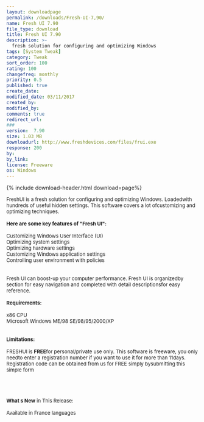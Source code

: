 ```yaml
---
layout: downloadpage
permalink: /downloads/Fresh-UI-7,90/
name: Fresh UI 7.90
file_type: download
title: Fresh UI 7.90
description: >-
  fresh solution for configuring and optimizing Windows
tags: [System Tweak]
category: Tweak
sort_order: 100
rating: 100
changefreq: monthly
priority: 0.5
published: true
create_date: 
modified_date: 03/11/2017
created_by: 
modified_by: 
comments: true
redirect_url: 
### 
version:  7.90
size: 1.03 MB
downloadurl: http://www.freshdevices.com/files/frui.exe
response: 200
by: 
by_link: 
license: Freeware
os: Windows
---
```


{% include download-header.html download=page%}

<p style="fix-download-text !important">
<p><font size="2">FreshUI is a fresh solution for configuring and optimizing Windows. Loadedwith hundreds of useful hidden settings. This software covers a lot ofcustomizing and optimizing techniques.<br />
<br />
<span><strong>Here are some key features of "Fresh UI":</strong></span><br />
<br />
Customizing Windows User Interface (UI) <br />
Optimizing system settings <br />
Optimizing hardware settings <br />
Customizing Windows application settings <br />
Controlling user environment with policies <br />
<br />
<br />
Fresh UI can boost-up your computer performance. Fresh UI is organizedby section for easy navigation and completed with detail descriptionsfor easy reference.<br />
<br />
<span><strong>Requirements:</strong></span><br />
<br />
x86 CPU<br />
Microsoft Windows ME/98 SE/98/95/2000/XP<br />
<br />
<br />
<span><strong>Limitations:</strong></span><br />
<br />
FRESHUI is <strong>FREE</strong>for personal/private use only. This software is freeware, you only needto enter a registration number if you want to use it for more than 11days. Registration code can be obtained from us for FREE simply bysubmitting this </font><font size="2">simple form </font><br />
<br />
</p>
<div class="celltext_big"><br />
<br />
<font size="2"><strong>What s New</strong> in This Release:<br />
<br />
Available in France languages</font></div></p>

